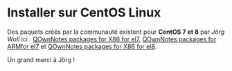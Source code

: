 # Installer sur CentOS Linux

Des paquets créés par la communauté existent pour **CentOS 7 et 8** par *Jörg Woll* ici : [QOwnNotes packages for X86 for el7](http://wilhelm949.spdns.org:10443/w3bservice/7/x86_64/w3bservice/Packages/repoview/qownnotes.html), [QOwnNotes packages for ARMfor el7](http://wilhelm949.spdns.org:10443/w3bservice/7/armhfp/w3bservice/Packages/repoview/qownnotes.html) et [QOwnNotes packages for X86 for el8](http://wilhelm949.spdns.org:10443/w3bservice/8/x86_64/w3bservice/Packages/repoview/qownnotes.html).

Un grand merci à Jörg !
